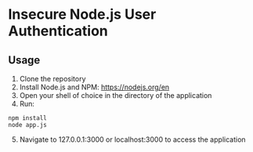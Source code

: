﻿
# Insecure Node.js User Authentication

## Usage

 1. Clone the repository
 2. Install Node.js and NPM: https://nodejs.org/en
 3. Open your shell of choice in the directory of the application
 4. Run:
 
```
npm install
node app.js
```
5. Navigate to 127.0.0.1:3000 or localhost:3000 to access the application
